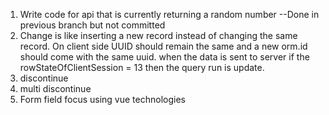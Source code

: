 1. Write code for api that is currently returning a random number --Done in previous branch but not committed
2. Change is like inserting a new record instead of changing the same record.
   On client side UUID should remain the same and a new orm.id should come with the same uuid.
   when the data is sent to server if the rowStateOfClientSession = 13 then the query run is update.
3. discontinue
4. multi discontinue
5. Form field focus using vue technologies
